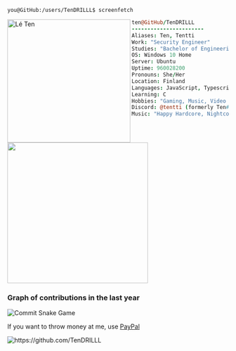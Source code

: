 ```console
you@GitHub:/users/TenDRILLL$ screenfetch
```
<div id="screenfetch">
<img align="left" src="https://i.imgur.com/N7AKfi0.png" alt="Lé Ten" width="280" /> 
  
```coffee
ten@GitHub/TenDRILLL
-----------------------
Aliases: Ten, Tentti
Work: "Security Engineer"
Studies: "Bachelor of Engineering, Information and Communication Technologies"
OS: Windows 10 Home
Server: Ubuntu
Uptime: 960028200
Pronouns: She/Her
Location: Finland
Languages: JavaScript, Typescript
Learning: C
Hobbies: "Gaming, Music, Video Edits, Programming"
Discord: @tentti (formerly Ten#0010)
Music: "Happy Hardcore, Nightcore, Rock, Metal"
```  
<a href="https://discord.com/users/484419124433518602"><img src="https://lanyard.cnrad.dev/api/484419124433518602?idleMessage=Surfing%20waves%20in%20cyberspace..." width="320"/></a>
</div>


### Graph of contributions in the last year
![Commit Snake Game](https://raw.githubusercontent.com/TenDRILLL/TenDRILLL/output/github-contribution-grid-snake.svg)

If you want to throw money at me, use [PayPal](https://paypal.me/tentti)

<img src="https://komarev.com/ghpvc/?username=TenDRILLL" alt="https://github.com/TenDRILLL" />
